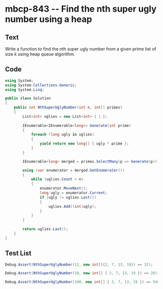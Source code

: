 # mbcp-843 -- Find the nth super ugly number using a heap

## Text

Write a function to find the nth super ugly number from a given prime list of size k using heap queue algorithm.

## Code

```csharp
using System;
using System.Collections.Generic;
using System.Linq;

public class Solution
{
    public int NthSuperUglyNumber(int n, int[] primes)
    {
        List<int> uglies = new List<int> { 1 };
        
        IEnumerable<IEnumerable<long>> Generate(int prime)
        {
            foreach (long ugly in uglies)
            {
                yield return new long[] { ugly * prime };
            }
        }

        IEnumerable<long> merged = primes.SelectMany(p => Generate(p)).OrderBy(x => x).Distinct();

        using (var enumerator = merged.GetEnumerator())
        {
            while (uglies.Count < n)
            {
                enumerator.MoveNext();
                long ugly = enumerator.Current;
                if (ugly != uglies.Last())
                {
                    uglies.Add((int)ugly);
                }
            }
        }
        
        return uglies.Last();
    }
}
```

## Test List

```csharp
Debug.Assert(NthSuperUglyNumber(12, new int[]{2, 7, 13, 19}) == 32);
```

```csharp
Debug.Assert(NthSuperUglyNumber(10, new int[] { 2, 7, 13, 19 }) == 26);
```

```csharp
Debug.Assert(NthSuperUglyNumber(100, new int[] { 2, 7, 13, 19 }) == 5408);
```
